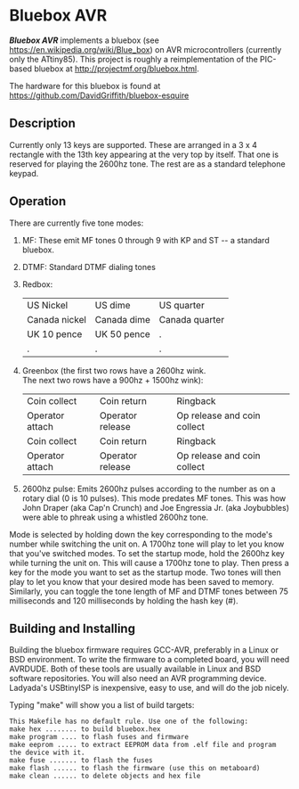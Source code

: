 **Bluebox AVR**
===============

***Bluebox AVR*** implements a bluebox (see 
https://en.wikipedia.org/wiki/Blue_box) on AVR microcontrollers 
(currently only the ATtiny85).  This project is roughly a 
reimplementation of the PIC-based bluebox at 
http://projectmf.org/bluebox.html.

The hardware for this bluebox is found at
https://github.com/DavidGriffith/bluebox-esquire


Description
-----------

Currently only 13 keys are supported.  These are arranged in a 3 x 4 
rectangle with the 13th key appearing at the very top by itself.  That 
one is reserved for playing the 2600hz tone.  The rest are as a standard 
telephone keypad.


Operation
---------

There are currently five tone modes:

1. MF:  These emit MF tones 0 through 9 with KP and ST -- a standard bluebox.

2. DTMF:  Standard DTMF dialing tones

3. Redbox:

	|              |             |               |
	|--------------|-------------|---------------|
	| US Nickel    | US dime     | US quarter    |
	|Canada nickel | Canada dime | Canada quarter|
	| UK 10 pence  | UK 50 pence |      .        |
	|     .        |      .      |      .        |

4. Greenbox (the first two rows have a 2600hz wink.  
   The next two rows have a 900hz + 1500hz wink):

	|                  |                   |                             |
	|------------------|-------------------|-----------------------------|
	| Coin collect     | Coin return       | Ringback                    |
	| Operator attach  | Operator release  | Op release and coin collect |
	| Coin collect     | Coin return       | Ringback                    |
	| Operator attach  | Operator release  | Op release and coin collect |
    
5. 2600hz pulse: Emits 2600hz pulses according to the number as on a 
rotary dial (0 is 10 pulses).  This mode predates MF tones.  This was 
how John Draper (aka Cap'n Crunch) and Joe Engressia Jr. (aka 
Joybubbles) were able to phreak using a whistled 2600hz tone.

Mode is selected by holding down the key corresponding to the 
mode's number while switching the unit on.  A 1700hz tone will play to 
let you know that you've switched modes.  To set the startup mode, hold 
the 2600hz key while turning the unit on.  This will cause a 1700hz tone 
to play.  Then press a key for the mode you want to set as the startup 
mode.  Two tones will then play to let you know that your desired mode 
has been saved to memory.  Similarly, you can toggle the tone length of 
MF and DTMF tones between 75 milliseconds and 120 milliseconds by 
holding the hash key (\#).


Building and Installing
-----------------------

Building the bluebox firmware requires GCC-AVR, preferably in a Linux or 
BSD environment.  To write the firmware to a completed board, you will 
need AVRDUDE.  Both of these tools are usually available in Linux and 
BSD software repositories.  You will also need an AVR programming 
device.  Ladyada's USBtinyISP is inexpensive, easy to use, and will do 
the job nicely.

Typing "make" will show you a list of build targets:

    This Makefile has no default rule. Use one of the following:
    make hex ........ to build bluebox.hex
    make program .... to flash fuses and firmware
    make eeprom ..... to extract EEPROM data from .elf file and program the device with it.
    make fuse ....... to flash the fuses
    make flash ...... to flash the firmware (use this on metaboard)
    make clean ...... to delete objects and hex file

